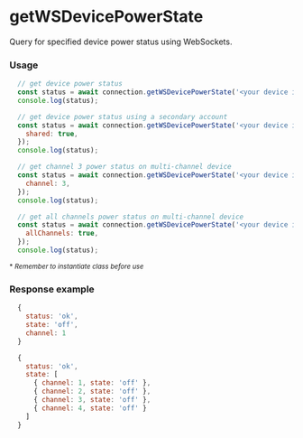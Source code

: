 # getWSDevicePowerState

Query for specified device power status using WebSockets.


### Usage
```js
  // get device power status
  const status = await connection.getWSDevicePowerState('<your device id>');
  console.log(status);
```

```js
  // get device power status using a secondary account
  const status = await connection.getWSDevicePowerState('<your device id>', {
    shared: true,
  });
  console.log(status);
```

```js
  // get channel 3 power status on multi-channel device
  const status = await connection.getWSDevicePowerState('<your device id>', {
    channel: 3,
  });
  console.log(status);
```

```js
  // get all channels power status on multi-channel device
  const status = await connection.getWSDevicePowerState('<your device id>', {
    allChannels: true,
  });
  console.log(status);
```


<sup>* _Remember to instantiate class before use_</sup>


### Response example
```js
  {
    status: 'ok',
    state: 'off',
    channel: 1
  }
```

```js
  {
    status: 'ok',
    state: [
      { channel: 1, state: 'off' },
      { channel: 2, state: 'off' },
      { channel: 3, state: 'off' },
      { channel: 4, state: 'off' }
    ]
  }
```